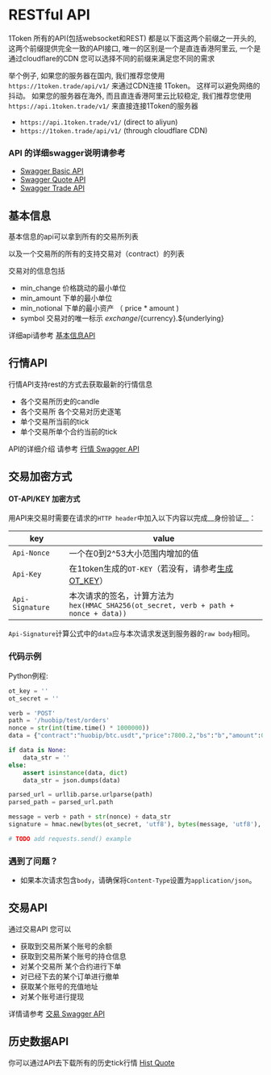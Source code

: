 # RESTful API

1Token 所有的API(包括websocket和REST) 都是以下面这两个前缀之一开头的, 这两个前缀提供完全一致的API接口, 唯一的区别是一个是直连香港阿里云, 一个是通过cloudflare的CDN 您可以选择不同的前缀来满足您不同的需求

举个例子, 如果您的服务器在国内, 我们推荐您使用 `https://1token.trade/api/v1/` 来通过CDN连接 1Token。 这样可以避免网络的抖动。
如果您的服务器在海外, 而且直连香港阿里云比较稳定, 我们推荐您使用 `https://api.1token.trade/v1/` 来直接连接1Token的服务器
  
  * `https://api.1token.trade/v1/`  (direct to aliyun)  
  * `https://1token.trade/api/v1/`  (through cloudflare CDN)

### API 的详细swagger说明请参考
* [Swagger Basic API](https://1token.trade/r/swagger?url=/r/swagger/quote.yml)
* [Swagger Quote API](https://1token.trade/r/swagger?url=/r/swagger/quote.yml)
* [Swagger Trade API](https://1token.trade/r/swagger?url=/r/swagger/trade.yml)

## 基本信息

基本信息的api可以拿到所有的交易所列表

以及一个交易所的所有的支持交易对（contract）的列表

交易对的信息包括
* min_change 价格跳动的最小单位
* min_amount 下单的最小单位
* min_notional 下单的最小资产 （ price * amount )
* symbol 交易对的唯一标示  ${exchange}/${currency}.${underlying}

详细api请参考 [基本信息API](https://1token.trade/r/swagger?url=/r/swagger/basic.yml)


## 行情API

行情API支持rest的方式去获取最新的行情信息

* 各个交易所历史的candle
* 各个交易所 各个交易对历史逐笔
* 单个交易所当前的tick
* 单个交易所单个合约当前的tick

API的详细介绍 请参考 [行情 Swagger API](https://1token.trade/r/swagger?url=/r/swagger/quote.yml)



## 交易加密方式

#### OT-API/KEY 加密方式
<!-- 
Authentication is done by sending the following HTTP headers:

`Api-Nonce`: A value that should increase between the bounds of 0 and 2^53

`Api-Key`: Your OT-KEY

`Api-Signature`: A signature of the request you are making. It is calculated as `hex(HMAC_SHA256(ot_secret, verb + path + nonce + data))`.

The `data` part of the HMAC construction should be same with the raw body you send to the server. And just be sure that the keys of the data should be sorted. -->

用API来交易时需要在请求的`HTTP header`中加入以下内容以完成__身份验证__：

|key|value|
|---|---|
|`Api-Nonce`|一个在0到2^53大小范围内增加的值|
|`Api-Key`|在1token生成的`OT-KEY`（若没有，请参考[生成OT_KEY](/getting-started/api-user#通过API来进行交易)）|
|`Api-Signature`|本次请求的签名，计算方法为<br/>`hex(HMAC_SHA256(ot_secret, verb + path + nonce + data))`|

`Api-Signature`计算公式中的`data`应与本次请求发送到服务器的`raw body`相同。

### 代码示例

Python例程:

```python
ot_key = ''
ot_secret = ''

verb = 'POST'
path = '/huobip/test/orders'
nonce = str(int(time.time() * 1000000))
data = {"contract":"huobip/btc.usdt","price":7800.2,"bs":"b","amount":0.6}

if data is None:
    data_str = ''
else:
    assert isinstance(data, dict)
    data_str = json.dumps(data)

parsed_url = urllib.parse.urlparse(path)
parsed_path = parsed_url.path

message = verb + path + str(nonce) + data_str
signature = hmac.new(bytes(ot_secret, 'utf8'), bytes(message, 'utf8'), digestmod=hashlib.sha256).hexdigest()

# TODO add requests.send() example

```

### 遇到了问题？

<!-- * If there is a request body, make sure your `Content-Type` set to `application/json`. -->
* 如果本次请求包含`body`，请确保将`Content-Type`设置为`application/json`。


## 交易API


通过交易API 您可以

* 获取到交易所某个账号的余额
* 获取到交易所某个账号的持仓信息
* 对某个交易所 某个合约进行下单
* 对已经下去的某个订单进行撤单
* 获取某个账号的充值地址
* 对某个账号进行提现


详情请参考 [交易 Swagger API](https://1token.trade/r/swagger?url=/r/swagger/trade.yml)


## 历史数据API

你可以通过API去下载所有的历史tick行情
[Hist Quote](more/historical-data)
